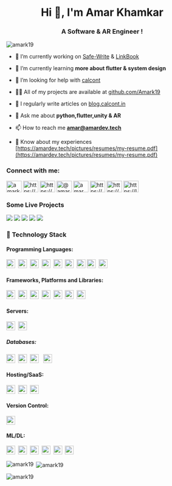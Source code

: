 <h1 align="center">Hi 👋, I'm Amar Khamkar</h1>
<h3 align="center">A Software & AR Engineer !</h3>

<p align="left"> <img src="https://komarev.com/ghpvc/?username=amark19&label=Profile%20views&color=0e75b6&style=flat" alt="amark19" /> </p>

- 🔭 I’m currently working on [Safe-Write](https://play.google.com/store/apps/details?id=com.ARmarstudio.notesapp) & [LinkBook](https://linkbook.amardev.tech)

- 🌱 I’m currently learning **more about flutter & system design**

- 🤝 I’m looking for help with [calcont](https://github.com/Amark19/calcont.in)

- 👨‍💻 All of my projects are available at [github.com/Amark19](https://github.com/Amark19)

- 📝 I regularly write articles on [blog.calcont.in](https://blog.calcont.in)

- 💬 Ask me about **python,flutter,unity & AR**

- 📫 How to reach me **amar@amardev.tech**

- 📄 Know about my experiences [https://amardev.tech/pictures/resumes/my-resume.pdf](https://amardev.tech/pictures/resumes/my-resume.pdf)

<h3 align="left">Connect with me:</h3>
<p align="left">
<a href="https://twitter.com/amarkhamkar6" target="blank"><img align="center" src="https://raw.githubusercontent.com/rahuldkjain/github-profile-readme-generator/master/src/images/icons/Social/twitter.svg" alt="amarkhamkar6" height="30" width="40" /></a>
<a href="https://linkedin.com/in/https://www.linkedin.com/in/amar-khamkar-2710731a5/" target="blank"><img align="center" src="https://raw.githubusercontent.com/rahuldkjain/github-profile-readme-generator/master/src/images/icons/Social/linked-in-alt.svg" alt="https://www.linkedin.com/in/amar-khamkar-2710731a5/" height="30" width="40" /></a>
<a href="https://stackoverflow.com/users/https://stackoverflow.com/users/14283288/amar-k" target="blank"><img align="center" src="https://raw.githubusercontent.com/rahuldkjain/github-profile-readme-generator/master/src/images/icons/Social/stack-overflow.svg" alt="https://stackoverflow.com/users/14283288/amar-k" height="30" width="40" /></a>
<a href="https://hashnode.com/@amar1902" target="blank"><img align="center" src="https://raw.githubusercontent.com/rahuldkjain/github-profile-readme-generator/master/src/images/icons/Social/hashnode.svg" alt="@amar1902" height="30" width="40" /></a>
<a href="https://www.youtube.com/@amark7422" target="blank"><img align="center" src="https://raw.githubusercontent.com/rahuldkjain/github-profile-readme-generator/master/src/images/icons/Social/youtube.svg" alt="amar khamkar youtube" height="30" width="40" /></a>
<a href="https://www.codechef.com/users/https://www.codechef.com/users/amarkhamkar_22" target="blank"><img align="center" src="https://cdn.jsdelivr.net/npm/simple-icons@3.1.0/icons/codechef.svg" alt="https://www.codechef.com/users/amarkhamkar_22" height="30" width="40" /></a>
<a href="https://www.hackerrank.com/https://www.hackerrank.com/amarkhamkar6" target="blank"><img align="center" src="https://raw.githubusercontent.com/rahuldkjain/github-profile-readme-generator/master/src/images/icons/Social/hackerrank.svg" alt="https://www.hackerrank.com/amarkhamkar6" height="30" width="40" /></a>
<a href="https://www.leetcode.com/https://leetcode.com/amarkhamkar06/" target="blank"><img align="center" src="https://raw.githubusercontent.com/rahuldkjain/github-profile-readme-generator/master/src/images/icons/Social/leet-code.svg" alt="https://leetcode.com/amarkhamkar06/" height="30" width="40" /></a>
</p>
 
 ### **Some Live Projects**

<a href="https://www.calcont.in/"><img src="https://img.shields.io/badge/Calcont(15k+ traffic)-343434?style=for-the-badge&logo=webpage&logoColor=#FF7139"/></a>
<a href="https://play.google.com/store/apps/details?id=com.aprendizstudio.ARLAB"><img src="https://img.shields.io/badge/ARLab-9820a7?style=for-the-badge&logo=webpage&logoColor=#FF7139"/></a>
<a href="https://play.google.com/store/apps/details?id=com.aprendizstudio.monuverse"><img src="https://img.shields.io/badge/monuverse-004369?style=for-the-badge&logo=webpage&logoColor=#004369"/></a>
<a href="https://play.google.com/store/apps/details?id=com.ARmarstudio.notesapp"><img src="https://img.shields.io/badge/safewrite-e3b341?style=for-the-badge&logo=webpage&logoColor=#e3b341"/></a>
<a href="https://play.google.com/store/apps/details?id=com.ARmarstudio.notesapp"><img src="https://img.shields.io/badge/ARPuzzle-dca0ee?style=for-the-badge&logo=webpage&logoColor=#dca0ee"/></a>
 
### 🔭 **Technology Stack**

#### **Programming Languages**:

<img height=23 src="https://img.shields.io/badge/python-3670A0?style=for-the-badge&logo=python&logoColor=ffdd54">&nbsp;&nbsp;<img height=23 src="https://img.shields.io/badge/javascript-%23323330.svg?style=for-the-badge&logo=javascript&logoColor=%23F7DF1E">&nbsp;&nbsp;<img height=23 src="https://img.shields.io/badge/csharp-%23007ACC.svg?style=for-the-badge&logo=csharp&logoColor=white">&nbsp;&nbsp;<img height=23 src="https://img.shields.io/badge/c-%2300599C.svg?style=for-the-badge&logo=c%2B%2B&logoColor=white">&nbsp;&nbsp;<img height=23 src="https://img.shields.io/badge/-Java-000000?style=for-the-badge&logo=Java&logoColor=white">&nbsp;&nbsp;<img height=23 src="https://img.shields.io/badge/css3-%231572B6.svg?style=for-the-badge&logo=css3&logoColor=white">&nbsp;&nbsp;<img height=23 src="https://img.shields.io/badge/html5-%23E34F26.svg?style=for-the-badge&logo=html5&logoColor=white">
<img height=23 src="https://img.shields.io/badge/Ruby-CC342D.svg?logo=Ruby&style=flat&logoColor=white">&nbsp;&nbsp;<img height=23 src="https://img.shields.io/badge/Dart-9820a7.svg?logo=Dart&style=flat&logoColor=white">&nbsp;&nbsp;



#### **Frameworks, Platforms and Libraries**:

<img height=23 src="https://img.shields.io/badge/django-%23092E20.svg?style=for-the-badge&logo=django&logoColor=white">&nbsp;&nbsp;<img height=23 src="https://img.shields.io/badge/unity-%23000.svg?style=for-the-badge&logo=unity&logoColor=white">&nbsp;&nbsp;<img height=23 src="https://img.shields.io/badge/flask-6f777e?style=for-the-badge&logo=flask&logoColor=white">&nbsp;&nbsp;<img height=23 src="https://img.shields.io/badge/react-%2320232a.svg?style=for-the-badge&logo=react&logoColor=%2361DAFB">&nbsp;&nbsp;<img height=23 src="https://img.shields.io/badge/blender-%23E34F26.svg?style=for-the-badge&logo=blender&logoColor=white">&nbsp;&nbsp;<img height=23 src="https://img.shields.io/badge/arfoundation-291ac1?style=for-the-badge&logo=arfoundation&logoColor=white">&nbsp;&nbsp;<img height=23 src="https://img.shields.io/badge/flutter-%2320232a.svg?style=for-the-badge&logo=flutter&logoColor=%2361DAFB">&nbsp;&nbsp;

#### **Servers**:

<img height=23 src="https://img.shields.io/badge/nginx%20-%231572B6.svg?&style=for-the-badge&logo=nginx&logoColor=red">&nbsp;&nbsp;<img height=23 src="https://img.shields.io/badge/apache-%232C5263.svg?style=for-the-badge&logo=apache&logoColor=white">

##### **Databases**:

<img height=23 src="https://img.shields.io/badge/MongoDB-%234ea94b.svg?style=for-the-badge&logo=mongodb&logoColor=white">&nbsp;&nbsp;<img height=23 src="https://img.shields.io/badge/sqlite-%23316192.svg?style=for-the-badge&logo=sqlite&logoColor=white">&nbsp;&nbsp;<img height=23 src="https://img.shields.io/badge/firebase-%23039BE5.svg?style=for-the-badge&logo=firebase&logoColor=#00C7B7)">&nbsp;&nbsp;
<img height=23 src="https://img.shields.io/badge/postgres-%23316192.svg?style=for-the-badge&logo=postgresql&logoColor=white">&nbsp;&nbsp;

#### **Hosting/SaaS**:

<img height=23 src="https://img.shields.io/badge/AWS-%23FF9900.svg?style=for-the-badge&logo=amazon-aws&logoColor=white">&nbsp;&nbsp;<img height=23 src="https://img.shields.io/badge/DigitalOcean-%230167ff.svg?style=for-the-badge&logo=digitalOcean&logoColor=white">&nbsp;&nbsp;<img height=23 src="https://img.shields.io/badge/heroku-%23430098.svg?style=for-the-badge&logo=heroku&logoColor=white">

#### **Version Control**:

<img height=23 src="https://img.shields.io/badge/git-%23F05033.svg?style=for-the-badge&logo=git&logoColor=white">

#### **ML/DL**:

<img height=23 src="https://img.shields.io/badge/TensorFlow-%23FF6F00.svg?style=for-the-badge&logo=TensorFlow&logoColor=white">&nbsp;&nbsp;<img height=23 src="https://img.shields.io/badge/Keras-%23D00000.svg?style=for-the-badge&logo=Keras&logoColor=white">&nbsp;&nbsp;<img height=23 src="https://img.shields.io/badge/Plotly-%233F4F75.svg?style=for-the-badge&logo=plotly&logoColor=white">&nbsp;&nbsp;<img height=23 src="https://img.shields.io/badge/numpy-%23013243.svg?style=for-the-badge&logo=numpy&logoColor=white">&nbsp;&nbsp;<img height=23 src="https://img.shields.io/badge/pandas-%23150458.svg?style=for-the-badge&logo=pandas&logoColor=white">&nbsp;&nbsp;<img height=23 src="https://img.shields.io/badge/sklearn-%233F4F75.svg?style=for-the-badge&logo=scikit-learn&logoColor=white" />


<p><img align="left" src="https://github-readme-stats.vercel.app/api/top-langs?username=amark19&show_icons=true&locale=en&layout=compact&theme=dark" alt="amark19" /></p>

<p>&nbsp;<img align="center" src="https://github-readme-stats.vercel.app/api?username=amark19&show_icons=true&locale=en&theme=dark" alt="amark19" /></p>

<p><img align="center" src="https://github-readme-streak-stats.herokuapp.com/?user=amark19&theme=dark" alt="amark19" /></p>
